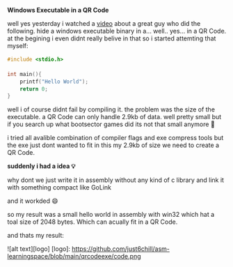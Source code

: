 **Windows Executable in a QR Code**

well yes yesterday i watched a [video](https://youtu.be/ExwqNreocpg) about a great guy who did the following. hide a windows executable binary in a... well.. yes... in a QR Code. at the begining i even didnt really belive in that so i started attemting that myself:

```c
#include <stdio.h>

int main(){
    printf("Hello World");
    return 0;
}
```
        
well i of course didnt fail by compiling it. the problem was the size of the executable. a QR Code can only handle 2.9kb of data. well pretty small but if you search up what bootsector games did its not that small anymore 🙂 

i tried all avalible combination of compiler flags and exe compress tools but the exe just dont wanted to fit in this my 2.9kb of size we need to create a QR Code.

**suddenly i had a idea 💡**

why dont we just write it in assembly without any kind of c library and link it with something compact like GoLink

and it workded 😄 

so my result was a small hello world in assembly with win32 which hat a toal size of 2048 bytes. Which can acually fit in a QR Code.

and thats my result:

![alt text][logo]
[logo]: https://github.com/just6chill/asm-learningspace/blob/main/qrcodeexe/code.png
